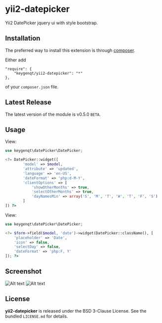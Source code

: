 yii2-datepicker
===================

Yii2 DatePicker jquery ui with style bootstrap.

## Installation

The preferred way to install this extension is through [composer](http://getcomposer.org/download/).

Either add

```
"require": {
    "keygenqt/yii2-datepicker": "*"
},
```

of your `composer.json` file.

## Latest Release

The latest version of the module is v0.5.0 `BETA`.

## Usage

View:

```php
use keygenqt\datePicker\DatePicker;

<?= DatePicker::widget([
        'model' => $model,
        'attribute' => 'updated',
        'language' => 'en-US',
        'dateFormat' => 'php:d-M-Y',
        'clientOptions' => [
            'showOtherMonths' => true,
            'selectOtherMonths' => true,
            'dayNamesMin' => array('S', 'M', 'T', 'W', 'T', 'F', 'S')
        ]
]) ?>

```

View:

```php
use keygenqt\datePicker\DatePicker;

<?= $form->field($model, 'date')->widget(DatePicker::className(), [
    'placeholder' => 'Date',
    'icon' => false,
    'selectDay' => false,
    'dateFormat' => 'php:F, Y'
]); ?>

```

## Screenshot

![Alt text](https://raw.githubusercontent.com/keygenqt/yii2-datepicker/master/screenshot/example.png?raw=true "Empty")
![Alt text](https://raw.githubusercontent.com/keygenqt/yii2-datepicker/master/screenshot/example2.png?raw=true "Empty")

## License

**yii2-datepicker** is released under the BSD 3-Clause License. See the bundled `LICENSE.md` for details.



